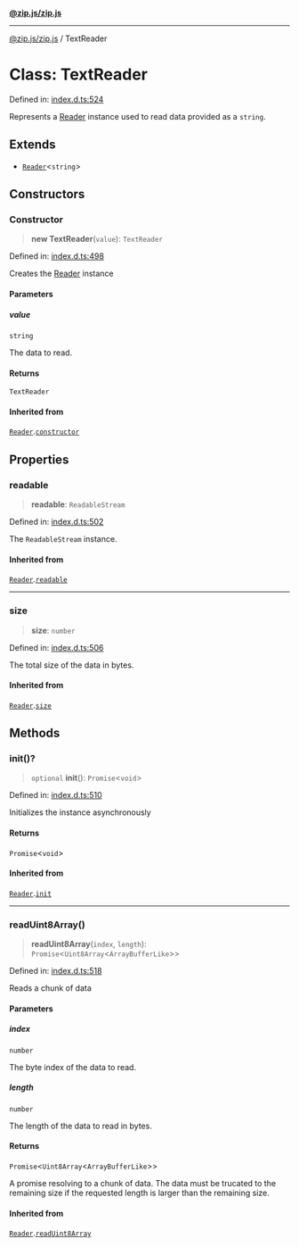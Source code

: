 [**@zip.js/zip.js**](../README.md)

***

[@zip.js/zip.js](../globals.md) / TextReader

# Class: TextReader

Defined in: [index.d.ts:524](https://github.com/gildas-lormeau/zip.js/blob/340c4ca9a2c0e59b25fae280b9b6013b4115e27c/index.d.ts#L524)

Represents a [Reader](Reader.md) instance used to read data provided as a `string`.

## Extends

- [`Reader`](Reader.md)\<`string`\>

## Constructors

### Constructor

> **new TextReader**(`value`): `TextReader`

Defined in: [index.d.ts:498](https://github.com/gildas-lormeau/zip.js/blob/340c4ca9a2c0e59b25fae280b9b6013b4115e27c/index.d.ts#L498)

Creates the [Reader](Reader.md) instance

#### Parameters

##### value

`string`

The data to read.

#### Returns

`TextReader`

#### Inherited from

[`Reader`](Reader.md).[`constructor`](Reader.md#constructor)

## Properties

### readable

> **readable**: `ReadableStream`

Defined in: [index.d.ts:502](https://github.com/gildas-lormeau/zip.js/blob/340c4ca9a2c0e59b25fae280b9b6013b4115e27c/index.d.ts#L502)

The `ReadableStream` instance.

#### Inherited from

[`Reader`](Reader.md).[`readable`](Reader.md#readable)

***

### size

> **size**: `number`

Defined in: [index.d.ts:506](https://github.com/gildas-lormeau/zip.js/blob/340c4ca9a2c0e59b25fae280b9b6013b4115e27c/index.d.ts#L506)

The total size of the data in bytes.

#### Inherited from

[`Reader`](Reader.md).[`size`](Reader.md#size)

## Methods

### init()?

> `optional` **init**(): `Promise`\<`void`\>

Defined in: [index.d.ts:510](https://github.com/gildas-lormeau/zip.js/blob/340c4ca9a2c0e59b25fae280b9b6013b4115e27c/index.d.ts#L510)

Initializes the instance asynchronously

#### Returns

`Promise`\<`void`\>

#### Inherited from

[`Reader`](Reader.md).[`init`](Reader.md#init)

***

### readUint8Array()

> **readUint8Array**(`index`, `length`): `Promise`\<`Uint8Array`\<`ArrayBufferLike`\>\>

Defined in: [index.d.ts:518](https://github.com/gildas-lormeau/zip.js/blob/340c4ca9a2c0e59b25fae280b9b6013b4115e27c/index.d.ts#L518)

Reads a chunk of data

#### Parameters

##### index

`number`

The byte index of the data to read.

##### length

`number`

The length of the data to read in bytes.

#### Returns

`Promise`\<`Uint8Array`\<`ArrayBufferLike`\>\>

A promise resolving to a chunk of data. The data must be trucated to the remaining size if the requested length is larger than the remaining size.

#### Inherited from

[`Reader`](Reader.md).[`readUint8Array`](Reader.md#readuint8array)
